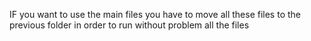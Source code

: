 IF you want to use the main files you have to move all these files to the previous folder
in order to run without problem all the files